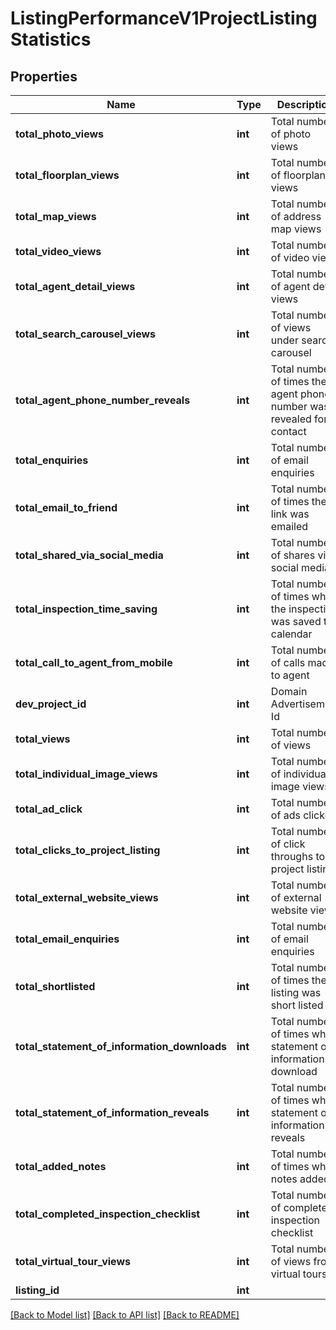 # ListingPerformanceV1ProjectListingStatistics

## Properties
Name | Type | Description | Notes
------------ | ------------- | ------------- | -------------
**total_photo_views** | **int** | Total number of photo views | [optional] 
**total_floorplan_views** | **int** | Total number of floorplan views | [optional] 
**total_map_views** | **int** | Total number of address map views | [optional] 
**total_video_views** | **int** | Total number of video views | [optional] 
**total_agent_detail_views** | **int** | Total number of agent detail views | [optional] 
**total_search_carousel_views** | **int** | Total number of views under search carousel | [optional] 
**total_agent_phone_number_reveals** | **int** | Total number of times the agent phone number was revealed for contact | [optional] 
**total_enquiries** | **int** | Total number of email enquiries | [optional] 
**total_email_to_friend** | **int** | Total number of times the link was emailed | [optional] 
**total_shared_via_social_media** | **int** | Total number of shares via social media | [optional] 
**total_inspection_time_saving** | **int** | Total number of times when the inspection was saved to calendar | [optional] 
**total_call_to_agent_from_mobile** | **int** | Total number of calls made to agent | [optional] 
**dev_project_id** | **int** | Domain Advertisement Id | [optional] 
**total_views** | **int** | Total number of views | [optional] 
**total_individual_image_views** | **int** | Total number of individual image views | [optional] 
**total_ad_click** | **int** | Total number of ads clicked | [optional] 
**total_clicks_to_project_listing** | **int** | Total number of click throughs to project listings | [optional] 
**total_external_website_views** | **int** | Total number of external website view | [optional] 
**total_email_enquiries** | **int** | Total number of email enquiries | [optional] 
**total_shortlisted** | **int** | Total number of times the listing was short listed | [optional] 
**total_statement_of_information_downloads** | **int** | Total number of times when statement of information download | [optional] 
**total_statement_of_information_reveals** | **int** | Total number of times when statement of information reveals | [optional] 
**total_added_notes** | **int** | Total number of times when notes added | [optional] 
**total_completed_inspection_checklist** | **int** | Total number of completed inspection checklist | [optional] 
**total_virtual_tour_views** | **int** | Total number of views from virtual tours | [optional] 
**listing_id** | **int** |  | [optional] 

[[Back to Model list]](../../README.md#documentation-for-models) [[Back to API list]](../../README.md#documentation-for-api-endpoints) [[Back to README]](../../README.md)

